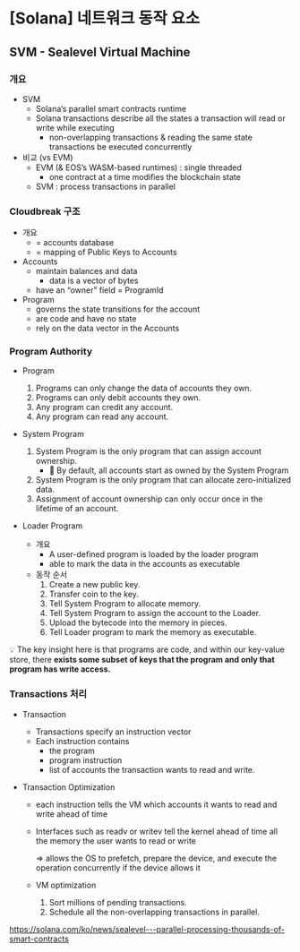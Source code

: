 # [Solana] 네트워크 동작 요소





## SVM - Sealevel Virtual Machine



### 개요

- SVM
  - Solana’s parallel smart contracts runtime
  - Solana transactions describe all the states a transaction will read or write while executing
    - non-overlapping transactions & reading the same state transactions be executed concurrently
- 비교 (vs EVM)
  - EVM (& EOS’s WASM-based runtimes) : single threaded
    - one contract at a time modifies the blockchain state
  - SVM :  process transactions in parallel



### Cloudbreak 구조

- 개요
  - = accounts database 
  - = mapping of Public Keys to Accounts
- Accounts 
  - maintain balances and data
    - data is a vector of bytes
  - have an “owner” field = ProgramId
- Program
  - governs the state transitions for the account
  - are code and have no state
  - rely on the data vector in the Accounts



### Program Authority

- Program
  1. Programs can only change the data of accounts they own.
  2. Programs can only debit accounts they own.
  3. Any program can credit any account.
  4. Any program can read any account.
- System Program
  1. System Program is the only program that can assign account ownership.
     - :memo: By default, all accounts start as owned by the System Program
  2. System Program is the only program that can allocate zero-initialized data.
  3. Assignment of account ownership can only occur once in the lifetime of an account.

- Loader Program
  - 개요
    - A user-defined program is loaded by the loader program
    - able to mark the data in the accounts as executable
  - 동작 순서
    1. Create a new public key.
    2. Transfer coin to the key.
    3. Tell System Program to allocate memory.
    4. Tell System Program to assign the account to the Loader.
    5. Upload the bytecode into the memory in pieces.
    6. Tell Loader program to mark the memory as executable.

:bulb: The key insight here is that programs are code, and within our key-value store, there **exists some subset of keys that the program and only that program has write access.**



### Transactions 처리

- Transaction
  - Transactions specify an instruction vector
  - Each instruction contains 
    - the program
    - program instruction
    - list of accounts the transaction wants to read and write.

- Transaction Optimization

  - each instruction tells the VM which accounts it wants to read and write ahead of time

  - Interfaces such as readv or writev tell the kernel ahead of time all the memory the user wants to read or write

    => allows the OS to prefetch, prepare the device, and execute the operation concurrently if the device allows it

  - VM optimization

    1. Sort millions of pending transactions.
    2. Schedule all the non-overlapping transactions in parallel.









































https://solana.com/ko/news/sealevel---parallel-processing-thousands-of-smart-contracts